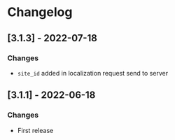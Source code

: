 # Changelog


## [3.1.3] - 2022-07-18

### Changes

- `site_id` added in localization request send to server

## [3.1.1] - 2022-06-18

### Changes

- First release